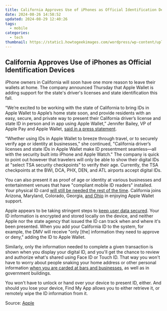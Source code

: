 ```yaml
---
title: California Approves Use of iPhones as Official Identification Devices
date: 2024-08-26 14:58:52
updated: 2024-08-29 12:40:26
tags:
  - mobile
categories:
  - tech
thumbnail: https://static1.howtogeekimages.com/wordpress/wp-content/uploads/2024/08/apple-wallet-blanked.jpg
---
```


## California Approves Use of iPhones as Official Identification Devices

iPhone owners in California will soon have one more reason to leave their wallets at home. The company announced Thursday that Apple Wallet is adding support for the state's driver's licenses and state identification this fall.

 “We’re excited to be working with the state of California to bring IDs in Apple Wallet to Apple’s home state soon, and provide residents with an easy, secure, and private way to present their California driver’s license and state ID in person and in app using Apple Wallet,” Jennifer Bailey, VP of Apple Pay and Apple Wallet, [said in a press statement](https://www.apple.com/newsroom/2024/08/drivers-licenses-and-state-ids-in-apple-wallet-are-coming-soon-to-california/).

 “Whether using IDs in Apple Wallet to breeze through travel, or to securely verify age or identity at businesses," she continued, "California driver’s licenses and state IDs in Apple Wallet make ID presentment seamless—all with the security built into iPhone and Apple Watch." The company is quick to point out however that travelers will only be able to show their digital IDs at "select TSA security checkpoints" to verify their age. Currently, the TSA checkpoints at the BWI, DCA, PHX, DEN, and ATL airports accept digital IDs.

 You can also present it as proof of age or identity at various businesses and entertainment venues that have "compliant mobile ID readers" installed. Your physical ID card [will still be needed the rest of the time](https://fox-boxes.techidaily.com/updated-a-beginners-journey-to-selecting-the-right-action-cam/). California joins Arizona, Maryland, Colorado, Georgia, [and Ohio](https://extra-tips.techidaily.com/augmented-reality-explained-simply-for-2024/) in enjoying Apple Wallet support.

 Apple appears to be taking stringent steps to [keep user data secured](https://instagram-videos.techidaily.com/1716183782712-updated-2024-approved-how-to-edit-vertical-videos-for-instagram-in-final-cut-pro-x/). Your ID information is encrypted and stored locally on the device, and neither Apple nor the state agency that issued the ID can track when and where it's been presented. When you add your California ID to the system, for example, the DMV will receive "only \[the\] information they need to approve or deny," adding the ID to Apple Wallet.

 Similarly, only the information needed to complete a given transaction is shown when you display your digital ID, and you'll get the chance to review and authorize what's shared using Face ID or Touch ID. That way you won't have to worry about people snaking your home address or other personal information [when you are carded at bars and businesses](https://vimeo-videos.techidaily.com/efficient-techniques-for-accessing-and-saving-vimeo-videos/), as well as in government buildings.

 You won't have to unlock or hand over your device to present ID, either. And should you lose your device, Find My App allows you to either retrieve it, or remotely wipe the ID information from it.

 Source: [Apple](https://www.apple.com/newsroom/2024/08/drivers-licenses-and-state-ids-in-apple-wallet-are-coming-soon-to-california/)

<ins class="adsbygoogle"
     style="display:block"
     data-ad-format="autorelaxed"
     data-ad-client="ca-pub-7571918770474297"
     data-ad-slot="1223367746"></ins>



<ins class="adsbygoogle"
     style="display:block"
     data-ad-client="ca-pub-7571918770474297"
     data-ad-slot="8358498916"
     data-ad-format="auto"
     data-full-width-responsive="true"></ins>
